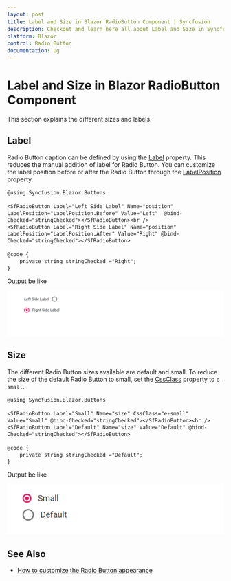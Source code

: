 ```yaml
---
layout: post
title: Label and Size in Blazor RadioButton Component | Syncfusion
description: Checkout and learn here all about Label and Size in Syncfusion Blazor RadioButton component and more.
platform: Blazor
control: Radio Button
documentation: ug
---
```


# Label and Size in Blazor RadioButton Component

This section explains the different sizes and labels.

## Label

Radio Button caption can be defined by using the [Label](https://help.syncfusion.com/cr/blazor/Syncfusion.Blazor.Buttons.SfRadioButton-1.html#Syncfusion_Blazor_Buttons_SfRadioButton_1_Label) property. This reduces the manual addition of label for Radio Button. You can customize the label position before or after the Radio Button through the [LabelPosition](https://help.syncfusion.com/cr/blazor/Syncfusion.Blazor.Buttons.SfRadioButton-1.html#Syncfusion_Blazor_Buttons_SfRadioButton_1_LabelPosition) property.

```cshtml
@using Syncfusion.Blazor.Buttons

<SfRadioButton Label="Left Side Label" Name="position" LabelPosition="LabelPosition.Before" Value="Left"  @bind-Checked="stringChecked"></SfRadioButton><br />
<SfRadioButton Label="Right Side Label" Name="position" LabelPosition="LabelPosition.After" Value="Right" @bind-Checked="stringChecked"></SfRadioButton>

@code {
    private string stringChecked ="Right";
}

```

Output be like

![Blazor RadioButton with Label](./images/blazor-radiobutton-label.png)

## Size

The different Radio Button sizes available are default and small. To reduce the size of the default Radio Button to small, set the [CssClass](https://help.syncfusion.com/cr/blazor/Syncfusion.Blazor.Buttons.SfRadioButton-1.html) property to `e-small`.

```cshtml
@using Syncfusion.Blazor.Buttons

<SfRadioButton Label="Small" Name="size" CssClass="e-small" Value="Small" @bind-Checked="stringChecked"></SfRadioButton><br />
<SfRadioButton Label="Default" Name="size" Value="Default" @bind-Checked="stringChecked"></SfRadioButton>

@code {
    private string stringChecked ="Default";
}

```

Output be like

![Blazor RadioButton with Different Size](./images/blazor-radiobutton-different-size.png)

## See Also

* [How to customize the Radio Button appearance](./how-to/customize-radiobutton-appearance)